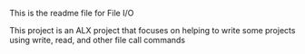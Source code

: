 This is the readme file for File I/O

This project is an ALX project that focuses on helping to write some projects using write, read, and other file call commands
